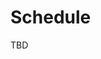 # Schedule

TBD


<!-- | Index | Date | Topic |
|:----|:-------------|:-----|
| 1 | Jan. 18 | Introduction | 
| 2 | Jan. 25 | Word Embeddings | 
| 3 | Feb. 1 | Text Representation |
| 4 | Feb. 8 | Proposal Presentation |
| 5 | Feb. 15 | Question Answering |
| 6 | Feb. 22 | Commonsense Reasoning |
| 7 | Mar. 1 | Machine Translation |
| 8 | Mar. 8 | Midterm Presentation |
| 9 | Mar. 22 | Document Summarization |
| 10 | Mar. 29 | Conversational Modeling |
| 11 | Apr. 5 | Text Generation |
| 12 | Apr. 12 | Explainable Models |
| 13 | Apr. 19 | GANs and Adversarial Learning |
| 14 | Apr. 26 | Final Presentation | -->
